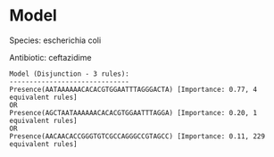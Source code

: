 
# Model

Species: escherichia coli

Antibiotic: ceftazidime

```
Model (Disjunction - 3 rules):
------------------------------
Presence(AATAAAAAACACACGTGGAATTTAGGGACTA) [Importance: 0.77, 4 equivalent rules]
OR
Presence(AGCTAATAAAAAACACACGTGGAATTTAGGA) [Importance: 0.20, 1 equivalent rules]
OR
Presence(AACAACACCGGGTGTCGCCAGGGCCGTAGCC) [Importance: 0.11, 229 equivalent rules]

```

